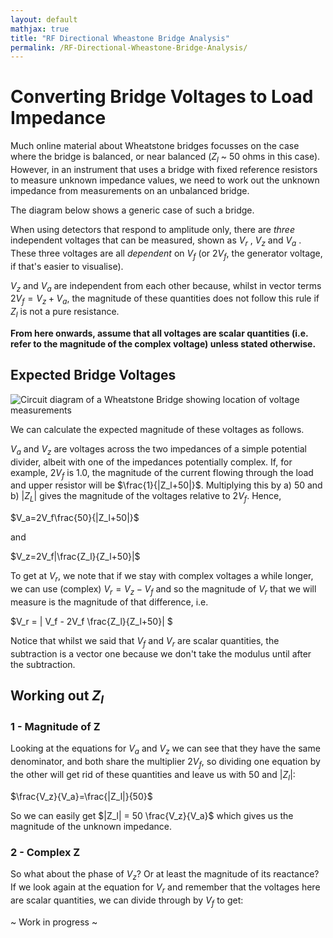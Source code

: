 ```yaml
---
layout: default
mathjax: true
title: "RF Directional Wheastone Bridge Analysis"
permalink: /RF-Directional-Wheastone-Bridge-Analysis/
---
```


# Converting Bridge Voltages to Load Impedance
Much online material about Wheatstone bridges focusses on the case where the bridge is balanced, or near balanced ($Z_l$ ~ 50 ohms in this case). However, in an instrument that uses a bridge with fixed reference resistors to measure unknown impedance values, we need to work out the unknown impedance from measurements on an unbalanced bridge. 

The diagram below shows a generic case of such a bridge. 

When using detectors that respond to amplitude only, there are *three* independent voltages that can be measured, shown as $V_r$ , $V_z$  and $V_a$ . These three voltages are all *dependent* on $V_f$ (or $2V_f$, the generator voltage, if that's easier to visualise). 

$V_z$ and $V_a$ are independent from each other because, whilst in vector terms $2V_f = V_z + V_a$, the magnitude of these quantities does not follow this rule if $Z_l$ is not a pure resistance. 

**From here onwards, assume that all voltages are scalar quantities (i.e. refer to the magnitude of the complex voltage) unless stated otherwise.**

## Expected Bridge Voltages

![Circuit diagram of a Wheatstone Bridge showing location of voltage measurements](https://g1ojs.github.io/G1OJS-MR300-SARK100-Firmware/assets/img/Generic%20Wheatstone%20Bridge.png)

We can calculate the expected magnitude of these voltages as follows.

$V_a$ and $V_z$ are voltages across the two impedances of a simple potential divider, albeit with one of the impedances potentially complex. If, for example, $2V_f$ is 1.0, the magnitude of the current flowing through the load and upper resistor will be $\frac{1}{|Z_l+50|}$. Multiplying this by a) 50 and b) $|Z_L|$ gives the magnitude of the voltages relative to $2V_f$. Hence,
   
$V_a=2V_f\frac{50}{|Z_l+50|}$

and 

$V_z=2V_f|\frac{Z_l}{Z_l+50}|$

To get at $V_r$, we note that if we stay with complex voltages a while longer, we can use (complex) $V_r = V_z - V_f$ and so the magnitude of $V_r$ that we will measure is the magnitude of that difference, i.e.

$V_r = | V_f - 2V_f \frac{Z_l}{Z_l+50}| $

Notice that whilst we said that $V_f$ and $V_r$ are scalar quantities, the subtraction is a vector one because we don't take the modulus until after the subtraction.

## Working out $Z_l$

### 1 - Magnitude of Z
Looking at the equations for $V_a$ and $V_z$ we can see that they have the same denominator, and both share the multiplier $2V_f$, so dividing one equation by the other will get rid of these quantities and leave us with 50 and $|Z_l|$:

$\frac{V_z}{V_a}=\frac{|Z_l|}{50}$

So we can easily get $|Z_l| = 50 \frac{V_z}{V_a}$ which gives us the magnitude of the unknown impedance.

### 2 - Complex Z
So what about the phase of $V_z$? Or at least the magnitude of its reactance?
If we look again at the equation for $V_r$ and remember that the voltages here are scalar quantities, we can divide through by $V_f$ to get:



~ Work in progress ~
